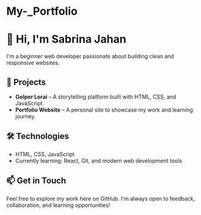 # My-_Portfolio
# 👋 Hi, I'm Sabrina Jahan

I'm a beginner web developer passionate about building clean and responsive websites.

## 🚀 Projects
- **Golper Lorai** – A storytelling platform built with HTML, CSS, and JavaScript.  
- **Portfolio Website** – A personal site to showcase my work and learning journey.

## 🛠️ Technologies
- HTML, CSS, JavaScript  
- Currently learning: React, Git, and modern web development tools

## 📫 Get in Touch
Feel free to explore my work here on GitHub. I'm always open to feedback, collaboration, and learning opportunities!
